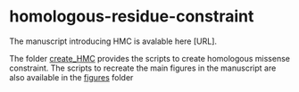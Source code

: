 # homologous-residue-constraint
The manuscript introducing HMC is avalable here [URL]. 

The folder [create_HMC](https://github.com/ImperialCardioGenetics/homologous-missense-constraint/tree/main/create_HMC) provides the scripts to create homologous missense constraint. The scripts to recreate the main figures in the manuscript are also available in the [figures](https://github.com/ImperialCardioGenetics/homologous-missense-constraint/tree/main/figures) folder 


